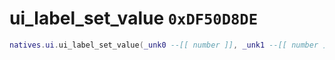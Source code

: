 # ui_label_set_value `0xDF50D8DE`

```lua
natives.ui.ui_label_set_value(_unk0 --[[ number ]], _unk1 --[[ number ]])
```